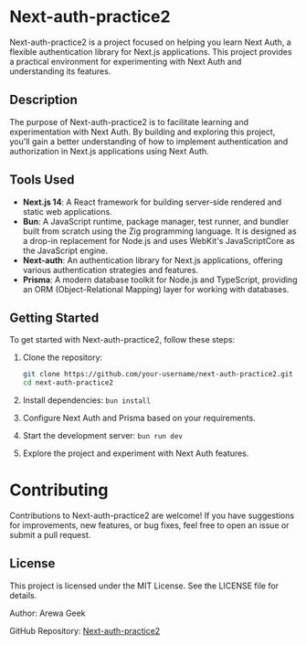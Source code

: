 # Next-auth-practice2

Next-auth-practice2 is a project focused on helping you learn Next Auth, a flexible authentication library for Next.js applications. This project provides a practical environment for experimenting with Next Auth and understanding its features.

## Description

The purpose of Next-auth-practice2 is to facilitate learning and experimentation with Next Auth. By building and exploring this project, you'll gain a better understanding of how to implement authentication and authorization in Next.js applications using Next Auth.

## Tools Used

- **Next.js 14**: A React framework for building server-side rendered and static web applications.
- **Bun**: A JavaScript runtime, package manager, test runner, and bundler built from scratch using the Zig programming language. It is designed as a drop-in replacement for Node.js and uses WebKit's JavaScriptCore as the JavaScript engine.
- **Next-auth**: An authentication library for Next.js applications, offering various authentication strategies and features.
- **Prisma**: A modern database toolkit for Node.js and TypeScript, providing an ORM (Object-Relational Mapping) layer for working with databases.

## Getting Started

To get started with Next-auth-practice2, follow these steps:

1. Clone the repository:

   ```bash
   git clone https://github.com/your-username/next-auth-practice2.git
   cd next-auth-practice2

   ```

2. Install dependencies: `bun install`

3. Configure Next Auth and Prisma based on your requirements.

4. Start the development server: `bun run dev`

5. Explore the project and experiment with Next Auth features.

# Contributing

Contributions to Next-auth-practice2 are welcome! If you have suggestions for improvements, new features, or bug fixes, feel free to open an issue or submit a pull request.

## License

This project is licensed under the MIT License. See the LICENSE file for details.

Author: Arewa Geek

GitHub Repository: [Next-auth-practice2](http://github.com/arewageek/next-auth-practice2)
